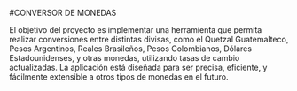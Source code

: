 #CONVERSOR DE MONEDAS

 El objetivo del proyecto es implementar una herramienta que permita realizar conversiones entre distintas divisas, como el Quetzal Guatemalteco, Pesos Argentinos, Reales Brasileños, Pesos Colombianos, Dólares Estadounidenses, y otras monedas, utilizando tasas de cambio actualizadas. La aplicación está diseñada para ser precisa, eficiente, y fácilmente extensible a otros tipos de monedas en el futuro.

